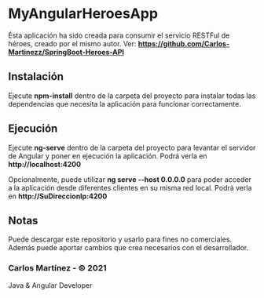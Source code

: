 # MyAngularHeroesApp

Ésta aplicación ha sido creada para consumir el servicio RESTFul de héroes, creado por el mismo autor. Ver: **https://github.com/Carlos-Martinezz/SpringBoot-Heroes-API**

## Instalación

Ejecute **npm-install** dentro de la carpeta del proyecto para instalar todas las dependencias que necesita la aplicación para funcionar correctamente.


## Ejecución

Ejecute **ng-serve** dentro de la carpeta del proyecto para levantar el servidor de Angular y poner en ejecución la aplicación. Podrá verla en **http://localhost:4200**


Opcionalmente, puede utilizar **ng serve --host 0.0.0.0** para poder acceder a la aplicación desde diferentes clientes en su misma red local. Podrá verla en **http://SuDireccionIp:4200**

## Notas
Puede descargar este repositorio y usarlo para fines no comerciales. 
Además puede aportar cambios que crea necesarios con el desarrollador.

### Carlos Martínez - &copy; 2021
Java & Angular Developer

